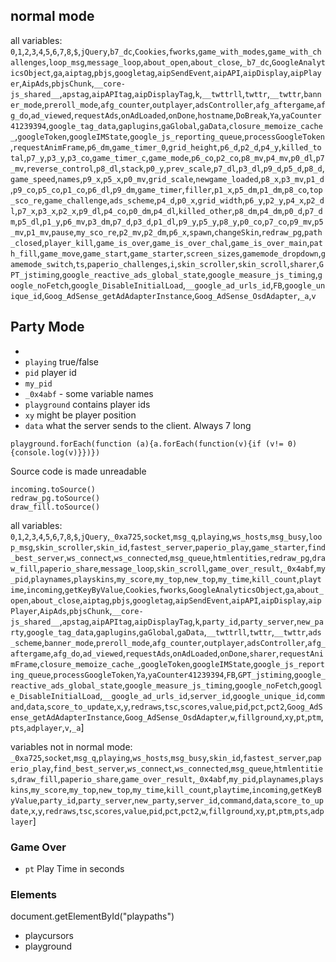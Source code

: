 
## normal mode

all variables:
`0`,`1`,`2`,`3`,`4`,`5`,`6`,`7`,`8`,`$`,`jQuery`,`b7_dc`,`Cookies`,`fworks`,`game_with_modes`,`game_with_challenges`,`loop_msg`,`message_loop`,`about_open`,`about_close`,`_b7_dc`,`GoogleAnalyticsObject`,`ga`,`aiptag`,`pbjs`,`googletag`,`aipSendEvent`,`aipAPI`,`aipDisplay`,`aipPlayer`,`AipAds`,`pbjsChunk`,`__core-js_shared__`,`apstag`,`aipAPItag`,`aipDisplayTag`,`k`,`__twttrll`,`twttr`,`__twttr`,`banner_mode`,`preroll_mode`,`afg_counter`,`outplayer`,`adsController`,`afg_aftergame`,`afg_do`,`ad_viewed`,`requestAds`,`onAdLoaded`,`onDone`,`hostname`,`DoBreak`,`Ya`,`yaCounter41239394`,`google_tag_data`,`gaplugins`,`gaGlobal`,`gaData`,`closure_memoize_cache_`,`googleToken`,`googleIMState`,`google_js_reporting_queue`,`processGoogleToken`,`requestAnimFrame`,`p6_dm`,`game_timer_0`,`grid_height`,`p6_d`,`p2_d`,`p4_y`,`killed_total`,`p7_y`,`p3_y`,`p3_co`,`game_timer_c`,`game_mode`,`p6_co`,`p2_co`,`p8_mv`,`p4_mv`,`p0_dl`,`p7_mv`,`reverse_control`,`p8_dl`,`stack`,`p0_y`,`prev_scale`,`p7_dl`,`p3_dl`,`p9_d`,`p5_d`,`p8_d`,`game_speed`,`names`,`p9_x`,`p5_x`,`p0_mv`,`grid_scale`,`newgame_loaded`,`p8_x`,`p3_mv`,`p1_d`,`p9_co`,`p5_co`,`p1_co`,`p6_dl`,`p9_dm`,`game_timer`,`filler`,`p1_x`,`p5_dm`,`p1_dm`,`p8_co`,`top_sco_re`,`game_challenge`,`ads_scheme`,`p4_d`,`p0_x`,`grid_width`,`p6_y`,`p2_y`,`p4_x`,`p2_dl`,`p7_x`,`p3_x`,`p2_x`,`p9_dl`,`p4_co`,`p0_dm`,`p4_dl`,`killed_other`,`p8_dm`,`p4_dm`,`p0_d`,`p7_dm`,`p5_dl`,`p1_y`,`p6_mv`,`p3_dm`,`p7_d`,`p3_d`,`p1_dl`,`p9_y`,`p5_y`,`p8_y`,`p0_co`,`p7_co`,`p9_mv`,`p5_mv`,`p1_mv`,`pause`,`my_sco_re`,`p2_mv`,`p2_dm`,`p6_x`,`spawn`,`changeSkin`,`redraw_pg`,`path_closed`,`player_kill`,`game_is_over`,`game_is_over_chal`,`game_is_over_main`,`path_fill`,`game_move`,`game_start`,`game_starter`,`screen_sizes`,`gamemode_dropdown`,`gamemode_switch`,`ts`,`paperio_challenges`,`i`,`skin_scroller`,`skin_scroll`,`sharer`,`GPT_jstiming`,`google_reactive_ads_global_state`,`google_measure_js_timing`,`google_noFetch`,`google_DisableInitialLoad`,`__google_ad_urls_id`,`FB`,`google_unique_id`,`Goog_AdSense_getAdAdapterInstance`,`Goog_AdSense_OsdAdapter`,`_a`,`v`

## Party Mode
-
- `playing` true/false
- `pid` player id
- `my_pid`
- `_0x4abf` - some variable names
- `playground` contains player ids
- `xy` might be player position
- `data` what the server sends to the client. Always 7 long

```
playground.forEach(function (a){a.forEach(function(v){if (v!= 0){console.log(v)}})})
```

Source code is made unreadable

```
incoming.toSource()
redraw_pg.toSource()
draw_fill.toSource()
```


all variables:
`0`,`1`,`2`,`3`,`4`,`5`,`6`,`7`,`8`,`$`,`jQuery`,`_0xa725`,`socket`,`msg_q`,`playing`,`ws_hosts`,`msg_busy`,`loop_msg`,`skin_scroller`,`skin_id`,`fastest_server`,`paperio_play`,`game_starter`,`find_best_server`,`ws_connect`,`ws_connected`,`msg_queue`,`htmlentities`,`redraw_pg`,`draw_fill`,`paperio_share`,`message_loop`,`skin_scroll`,`game_over_result`,`_0x4abf`,`my_pid`,`playnames`,`playskins`,`my_score`,`my_top`,`new_top`,`my_time`,`kill_count`,`playtime`,`incoming`,`getKeyByValue`,`Cookies`,`fworks`,`GoogleAnalyticsObject`,`ga`,`about_open`,`about_close`,`aiptag`,`pbjs`,`googletag`,`aipSendEvent`,`aipAPI`,`aipDisplay`,`aipPlayer`,`AipAds`,`pbjsChunk`,`__core-js_shared__`,`apstag`,`aipAPItag`,`aipDisplayTag`,`k`,`party_id`,`party_server`,`new_party`,`google_tag_data`,`gaplugins`,`gaGlobal`,`gaData`,`__twttrll`,`twttr`,`__twttr`,`ads_scheme`,`banner_mode`,`preroll_mode`,`afg_counter`,`outplayer`,`adsController`,`afg_aftergame`,`afg_do`,`ad_viewed`,`requestAds`,`onAdLoaded`,`onDone`,`sharer`,`requestAnimFrame`,`closure_memoize_cache_`,`googleToken`,`googleIMState`,`google_js_reporting_queue`,`processGoogleToken`,`Ya`,`yaCounter41239394`,`FB`,`GPT_jstiming`,`google_reactive_ads_global_state`,`google_measure_js_timing`,`google_noFetch`,`google_DisableInitialLoad`,`__google_ad_urls_id`,`server_id`,`google_unique_id`,`command`,`data`,`score_to_update`,`x`,`y`,`redraws`,`tsc`,`scores`,`value`,`pid`,`pct`,`pct2`,`Goog_AdSense_getAdAdapterInstance`,`Goog_AdSense_OsdAdapter`,`w`,`fillground`,`xy`,`pt`,`ptm`,`pts`,`adplayer`,`v`,`_a`]

variables not in normal mode:
`_0xa725`,`socket`,`msg_q`,`playing`,`ws_hosts`,`msg_busy`,`skin_id`,`fastest_server`,`paperio_play`,`find_best_server`,`ws_connect`,`ws_connected`,`msg_queue`,`htmlentities`,`draw_fill`,`paperio_share`,`game_over_result`,`_0x4abf`,`my_pid`,`playnames`,`playskins`,`my_score`,`my_top`,`new_top`,`my_time`,`kill_count`,`playtime`,`incoming`,`getKeyByValue`,`party_id`,`party_server`,`new_party`,`server_id`,`command`,`data`,`score_to_update`,`x`,`y`,`redraws`,`tsc`,`scores`,`value`,`pid`,`pct`,`pct2`,`w`,`fillground`,`xy`,`pt`,`ptm`,`pts`,`adplayer`]

### Game Over
- `pt` Play Time in seconds

### Elements

document.getElementById("playpaths")
- playcursors
- playground



